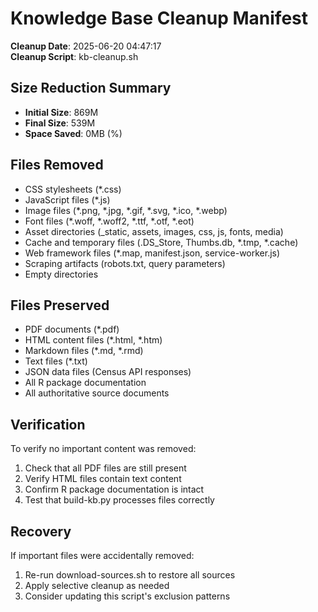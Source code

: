 # Knowledge Base Cleanup Manifest

**Cleanup Date**: 2025-06-20 04:47:17  
**Cleanup Script**: kb-cleanup.sh

## Size Reduction Summary
- **Initial Size**: 869M
- **Final Size**: 539M  
- **Space Saved**: 0MB (%)

## Files Removed
- CSS stylesheets (*.css)
- JavaScript files (*.js)
- Image files (*.png, *.jpg, *.gif, *.svg, *.ico, *.webp)
- Font files (*.woff, *.woff2, *.ttf, *.otf, *.eot)
- Asset directories (_static, assets, images, css, js, fonts, media)
- Cache and temporary files (.DS_Store, Thumbs.db, *.tmp, *.cache)
- Web framework files (*.map, manifest.json, service-worker.js)
- Scraping artifacts (robots.txt, query parameters)
- Empty directories

## Files Preserved
- PDF documents (*.pdf)
- HTML content files (*.html, *.htm)
- Markdown files (*.md, *.rmd)
- Text files (*.txt)
- JSON data files (Census API responses)
- All R package documentation
- All authoritative source documents

## Verification
To verify no important content was removed:
1. Check that all PDF files are still present
2. Verify HTML files contain text content
3. Confirm R package documentation is intact
4. Test that build-kb.py processes files correctly

## Recovery
If important files were accidentally removed:
1. Re-run download-sources.sh to restore all sources
2. Apply selective cleanup as needed
3. Consider updating this script's exclusion patterns
